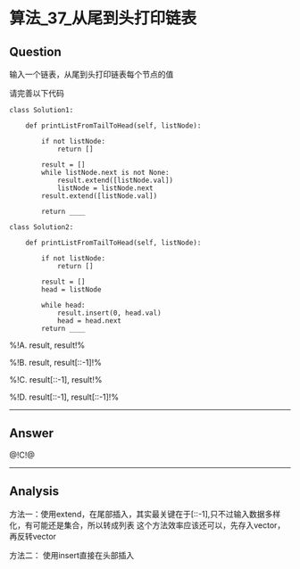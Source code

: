 # 算法_37_从尾到头打印链表


## Question
输入一个链表，从尾到头打印链表每个节点的值

请完善以下代码

```
class Solution1:

    def printListFromTailToHead(self, listNode):

        if not listNode:
            return []

        result = []
        while listNode.next is not None:
            result.extend([listNode.val])
            listNode = listNode.next
        result.extend([listNode.val])

        return ____
        
class Solution2:

    def printListFromTailToHead(self, listNode):

        if not listNode:
            return []

        result = []
        head = listNode

        while head:
            result.insert(0, head.val)
            head = head.next
        return ____
```



%!A. result, result!%

%!B. result, result[::-1]!%

%!C. result[::-1], result!%

%!D. result[::-1], result[::-1]!%

----

## Answer
@!C!@

----

## Analysis

方法一：使用extend，在尾部插入，其实最关键在于[::-1],只不过输入数据多样化，有可能还是集合，所以转成列表
这个方法效率应该还可以，先存入vector，再反转vector

方法二： 使用insert直接在头部插入